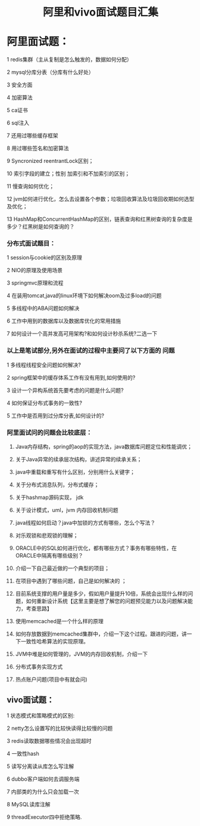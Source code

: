 <h1 align="center">阿里和vivo面试题目汇集</h1>

# 阿里面试题：

1 redis集群（主从复制是怎么触发的，数据如何分配）

2 mysql分库分表（分库有什么好处）

3 安全方面

4 加密算法

5 ca证书

6 sql注入

7 还用过哪些缓存框架

8 用过哪些签名和加密算法

9 Syncronized reentrantLock区别；

10 索引字段的建立；性别 加索引和不加索引的区别；

11 慢查询如何优化；

12 jvm如何进行优化，怎么去设置各个参数；垃圾回收算法及垃圾回收期如何选型及优化；

13 HashMap和ConcurrentHashMap的区别，链表查询和红黑树查询的复杂度是多少？红黑树是如何查询的？

### 分布式面试题目：

1 session与cookie的区别及原理

2 NIO的原理及使用场景

3 springmvc原理和流程

4 在装用tomcat,java的linux环境下如何解决oom及过多load的问题

5 多线程中的ABA问题如何解决

6 工作中用到的数据库以及数据库优化的常用措施

7 如何设计一个高并发高可用架构?和如何设计秒杀系统?二选一下

### 以上是笔试部分,另外在面试的过程中主要问了以下方面的 问题

1 多线程线程安全问题如何解决?

2 spring框架中的缓存体系工作有没有用到,如何使用的?

3 设计一个异构系统首先要考虑的问题是什么问题?

4 如何保证分布式事务的一致性?

5 工作中是否用到过分库分表,如何设计的?

### 阿里面试问的问题会比较底层：

1. Java内存结构，spring的aop的实现方法，java数据库问题定位和性能调优；

2. 关于Java异常的续承层次结构，讲述异常的续承关系；

3. java中重载和重写有什么区别，分别用什么关键字；

4. 关于分布式消息队列，分布式缓存；

5. 关于hashmap源码实现， jdk

6. 关于设计模式，uml，jvm 内存回收机制问题

7. java线程如何启动？java中加锁的方式有哪些，怎么个写法？

8. 对乐观锁和悲观锁的理解；

9. ORACLE中的SQL如何进行优化，都有哪些方式？事务有哪些特性，在ORACLE中隔离有哪些级别？

10. 介绍一下自己最近做的一个典型的项目；

11. 在项目中遇到了哪些问题，自己是如何解决的 ；

12. 目前系统支撑的用户量是多少，假如用户量提升10倍，系统会出现什么样的问题，如何重新设计系统【这里主要是想了解您的问题预见能力以及问题解决能力，考查思路】

13. 使用memcached是一个什么样的原理

14. 如何存放数据到memcached集群中，介绍一下这个过程。跟进的问题，讲一下一致性哈希算法的实现原理。

15. JVM中堆是如何管理的，JVM的内存回收机制，介绍一下

16. 分布式事务实现方式

17. 热点账户问题(项目中有就会问)

## vivo面试题：

1 状态模式和策略模式的区别:

2 netty怎么设置写的比较快读得比较慢的问题

3 redis读取数据哪些情况会出现超时

4 一致性hash

5 读写分离读从库怎么写注解

6 dubbo客户端如何去调服务端

7 内部类的为什么只会加载一次

8 MySQL读库注解

9 threadExecutor四中拒绝策略.

